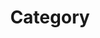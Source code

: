 ---
title: "Category"
lyaout: categories
permalink: /categories/
author_profile: ture
sidebar_main: true
---